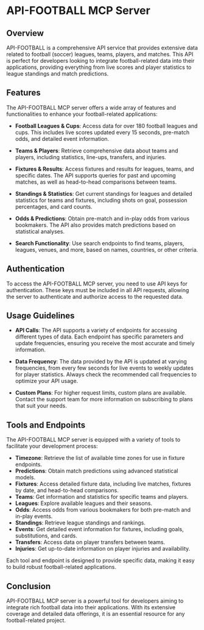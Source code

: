 # API-FOOTBALL MCP Server

## Overview

API-FOOTBALL is a comprehensive API service that provides extensive data related to football (soccer) leagues, teams, players, and matches. This API is perfect for developers looking to integrate football-related data into their applications, providing everything from live scores and player statistics to league standings and match predictions.

## Features

The API-FOOTBALL MCP server offers a wide array of features and functionalities to enhance your football-related applications:

- **Football Leagues & Cups**: Access data for over 180 football leagues and cups. This includes live scores updated every 15 seconds, pre-match odds, and detailed event information.
  
- **Teams & Players**: Retrieve comprehensive data about teams and players, including statistics, line-ups, transfers, and injuries.
  
- **Fixtures & Results**: Access fixtures and results for leagues, teams, and specific dates. The API supports queries for past and upcoming matches, as well as head-to-head comparisons between teams.
  
- **Standings & Statistics**: Get current standings for leagues and detailed statistics for teams and fixtures, including shots on goal, possession percentages, and card counts.
  
- **Odds & Predictions**: Obtain pre-match and in-play odds from various bookmakers. The API also provides match predictions based on statistical analyses.
  
- **Search Functionality**: Use search endpoints to find teams, players, leagues, venues, and more, based on names, countries, or other criteria.

## Authentication

To access the API-FOOTBALL MCP server, you need to use API keys for authentication. These keys must be included in all API requests, allowing the server to authenticate and authorize access to the requested data.

## Usage Guidelines

- **API Calls**: The API supports a variety of endpoints for accessing different types of data. Each endpoint has specific parameters and update frequencies, ensuring you receive the most accurate and timely information.
  
- **Data Frequency**: The data provided by the API is updated at varying frequencies, from every few seconds for live events to weekly updates for player statistics. Always check the recommended call frequencies to optimize your API usage.
  
- **Custom Plans**: For higher request limits, custom plans are available. Contact the support team for more information on subscribing to plans that suit your needs.

## Tools and Endpoints

The API-FOOTBALL MCP server is equipped with a variety of tools to facilitate your development process:

- **Timezone**: Retrieve the list of available time zones for use in fixture endpoints.
- **Predictions**: Obtain match predictions using advanced statistical models.
- **Fixtures**: Access detailed fixture data, including live matches, fixtures by date, and head-to-head comparisons.
- **Teams**: Get information and statistics for specific teams and players.
- **Leagues**: Explore available leagues and their seasons.
- **Odds**: Access odds from various bookmakers for both pre-match and in-play events.
- **Standings**: Retrieve league standings and rankings.
- **Events**: Get detailed event information for fixtures, including goals, substitutions, and cards.
- **Transfers**: Access data on player transfers between teams.
- **Injuries**: Get up-to-date information on player injuries and availability.

Each tool and endpoint is designed to provide specific data, making it easy to build robust football-related applications.

## Conclusion

API-FOOTBALL MCP server is a powerful tool for developers aiming to integrate rich football data into their applications. With its extensive coverage and detailed data offerings, it is an essential resource for any football-related project.